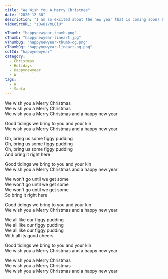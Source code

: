 ```yaml
---
title: "We Wish You A Merry Christmas"
date: "2020-12-30"
description: "I am so excited about the new year that is coming soon! Let's sing! "
videoSrcURL: "zOw8sVmLCiU"

vThumb: "happynewyear-thumb.png"
cThumb: "happynewyear-lineart.jpg"
vThumbOg: "happynewyear-thumb-og.png"
cThumbOg: "happynewyear-lineart-og.png"
colId: "happynewyear"
category:
  - Christmas
  - Holidays
  - Happynewyear
  - W
tags:
  - W
  - Santa
---
```


<p>
We wish you a Merry Christmas<br />
We wish you a Merry Christmas<br />
We wish you a Merry Christmas and a happy new year</p>
<p>
Good tidings we bring to you and your kin<br />
We wish you a Merry Christmas and a happy new year</p>
<p>
Oh, bring us some figgy pudding<br />
Oh, bring us some figgy pudding<br />
Oh, bring us some figgy pudding<br />
And bring it right here</p>
<p>
Good tidings we bring to you and your kin<br />
We wish you a Merry Christmas and a happy new year</p>
<p>
We won't go until we get some<br />
We won't go until we get some<br />
We won't go until we get some<br />
So bring it right here  </p>
<p>
Good tidings we bring to you and your kin<br />
We wish you a Merry Christmas and a happy new year</p>
<p>
We all like our figgy pudding<br />
We all like our figgy pudding<br />
We all like our figgy pudding<br />
With all its good cheers</p>
<p>
Good tidings we bring to you and your kin<br />
We wish you a Merry Christmas and a happy new year</p>
<p>
We wish you a Merry Christmas<br />
We wish you a Merry Christmas<br />
We wish you a Merry Christmas and a happy new year</p>

